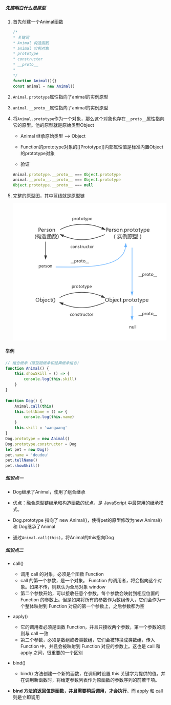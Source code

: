 ##### 先搞明白什么是原型

1. 首先创建一个Animal函数

   ```js
   /*
   * 关键词
   * Animal 构造函数
   * animal 实例对象
   * prototype
   * constructor
   * __proto__
   * 
   */
   function Animal(){}
   const animal = new Animal()
   ```

2. `Animal.prototype`属性指向了animal的实例原型

3. `animal.__proto__`属性指向了animal的实例原型

4. 将`Animal.prototype`作为一个对象，那么这个对象也存在`__proto__`属性指向它的原型。他的原型就是原始类型Object

   -  Animal 继承原始类型 --> Object 

   - Function的prototype对象的[[Prototype]]内部属性值是标准内置Object的prototype对象

   -    验证

     ```js
     Animal.prototype.__proto__ === Object.prototype
     animal.__proto__.__proto__ === Object.prototype
     Object.prototype.__proto__ === null
     ```

     

5. 完整的原型图，其中蓝线就是原型链

   <img src="../assets/原型链.png">

   

#### 举例

```js
// 组合继承（原型链继承和经典继承组合）
function Animal() {
    this.showSkill = () => {
        console.log(this.skill)
    }
}

function Dog() {
    Animal.call(this)
    this.tellName = () => {
        console.log(this.name)
    }
    this.skill = 'wangwang'
}
Dog.prototype = new Animal()
Dog.prototype.constructor = Dog
let pet = new Dog()
pet.name = 'doudou'
pet.tellName()
pet.showSkill()
```

##### 知识点一 

- Dog继承了Animal，使用了组合继承
- 优点：融合原型链继承和构造函数的优点，是 JavaScript 中最常用的继承模式。

- Dog.prototype 指向了 new Animal()，使得pet的原型修改为new Animal() 和 Dog继承了Animal
- 通过`Animal.call(this)`，将Animal的this指向Dog

##### 知识点二

  - call() 

    - 调用 call 的对象，必须是个函数 Function
    - call 的第一个参数，是一个对象。 Function 的调用者，将会指向这个对象。如果不传，则默认为全局对象 window
    - 第二个参数开始，可以接收任意个参数。每个参数会映射到相应位置的 Function 的参数上。但是如果将所有的参数作为数组传入，它们会作为一个整体映射到 Function 对应的第一个参数上，之后参数都为空

  - apply()

    - 它的调用者必须是函数 Function，并且只接收两个参数，第一个参数的规则与 call 一致
    - 第二个参数，必须是数组或者类数组，它们会被转换成类数组，传入 Function 中，并且会被映射到 Function 对应的参数上。这也是 call 和 apply 之间，很重要的一个区别

  - bind()

    - bind() 方法创建一个新的函数，在调用时设置 this 关键字为提供的值。并在调用新函数时，将给定参数列表作为原函数的参数序列的前若干项。

  - **bind 方法的返回值是函数，并且需要稍后调用，才会执行**。而 apply 和 call 则是立即调用

